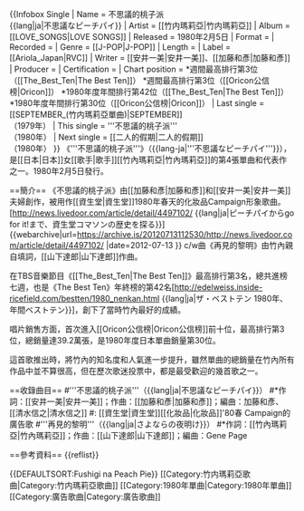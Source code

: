 {{Infobox Single
| Name           = 不思議的桃子派<br />{{lang|ja|不思議なピーチパイ}}
| Artist         = [[竹内瑪莉亞|竹内瑪莉亞]]
| Album          = [[LOVE_SONGS|LOVE SONGS]]
| Released       = 1980年2月5日
| Format         = 
| Recorded       = 
| Genre          = [[J-POP|J-POP]]
| Length         = 
| Label          = [[Ariola_Japan|RVC]]
| Writer         = [[安井一美|安井一美]]、[[加藤和彥|加藤和彥]]
| Producer       = 
| Certification  = 
| Chart position = 
*週間最高排行第3位（[[The_Best_Ten|The Best Ten]]）
*週間最高排行第3位（[[Oricon公信榜|Oricon]]）
*1980年度年間排行第42位（[[The_Best_Ten|The Best Ten]]）
*1980年度年間排行第30位（[[Oricon公信榜|Oricon]]）
| Last single    = [[SEPTEMBER_(竹内瑪莉亞單曲)|SEPTEMBER]]<br />（1979年）
| This single    = '''不思議的桃子派'''<br />（1980年）
| Next single    = [[二人的假期|二人的假期]]<br />（1980年）
}}
《'''不思議的桃子派'''》（{{lang-ja|'''不思議なピーチパイ'''}}），是[[日本|日本]]女[[歌手|歌手]][[竹內瑪莉亞|竹內瑪莉亞]]的第4張單曲和代表作之一。1980年2月5日發行。

==簡介==
《不思議的桃子派》由[[加藤和彥|加藤和彥]]和[[安井一美|安井一美]]夫婦創作，被用作[[資生堂|資生堂]]1980年春天的化妝品Campaign形象歌曲。<ref>[http://news.livedoor.com/article/detail/4497102/ {{lang|ja|ピーチパイからgo for it!まで、資生堂コマソンの歴史を探る}}] {{webarchive|url=https://archive.is/20120713112530/http://news.livedoor.com/article/detail/4497102/ |date=2012-07-13 }}</ref> c/w曲《再見的黎明》由竹內親自填詞，[[山下達郎|山下達郎]]作曲。

在TBS音樂節目《[[The_Best_Ten|The Best Ten]]》最高排行第3名，總共進榜七週，也是《The Best Ten》年終榜的第42名<ref>[http://edelweiss.inside-ricefield.com/bestten/1980_nenkan.html {{lang|ja|ザ・ベストテン 1980年、年間ベストテン}}]</ref>，創下了當時竹內最好的成績。

唱片銷售方面，首次進入[[Oricon公信榜|Oricon公信榜]]前十位，最高排行第3位，總銷量達39.2萬張，是1980年度日本單曲銷量第30位。

這首歌推出時，將竹內的知名度和人氣進一步提升，雖然單曲的總銷量在竹內所有作品中並不算很高，但在歷次歌迷投票中，都是最受歡迎的幾首歌之一。

==收錄曲目==
#'''不思議的桃子派'''（{{lang|ja|不思議なピーチパイ}}）
#*作詞：[[安井一美|安井一美]]；作曲：[[加藤和彥|加藤和彥]]；編曲：加藤和彥、[[清水信之|清水信之]]
#: [[資生堂|資生堂]][[化妝品|化妝品]]'80春 Campaign的廣告歌
#'''再見的黎明'''（{{lang|ja|さよならの夜明け}}）
#*作詞：[[竹內瑪莉亞|竹內瑪莉亞]]；作曲：[[山下達郎|山下達郎]]；編曲：Gene Page

==參考資料==
{{reflist}}

{{DEFAULTSORT:Fushigi na Peach Pie}}
[[Category:竹内瑪莉亞歌曲|Category:竹内瑪莉亞歌曲]]
[[Category:1980年單曲|Category:1980年單曲]]
[[Category:廣告歌曲|Category:廣告歌曲]]